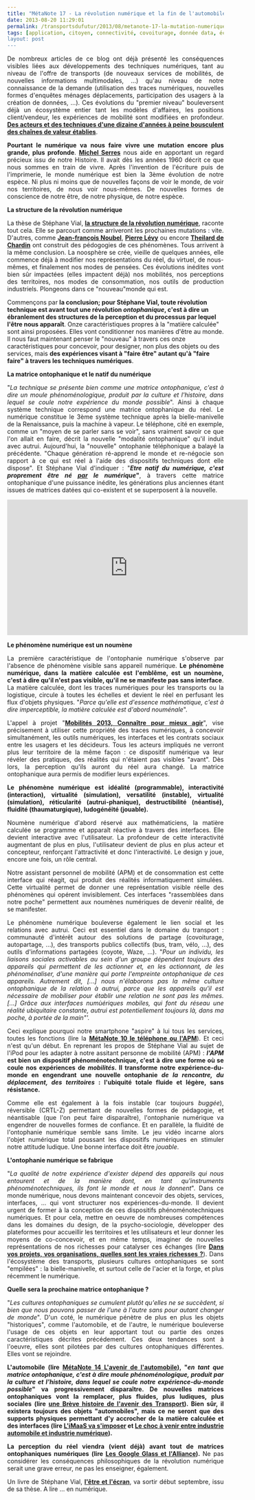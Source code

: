 ```yaml
---
title: "MétaNote 17 - La révolution numérique et la fin de l'automobile"
date: 2013-08-20 11:29:01
permalink: /transportsdufutur/2013/08/metanote-17-la-mutation-numerique-nengendre-pas-seulement-de-nouveaux-moyens-de-transports-elle-modi.html
tags: [application, citoyen, connectivité, covoiturage, donnée data, économie de l'expérience, économie du quaternaire, économie fonctionnalité, google, holoptisme, innovation, intelligence collective, internet, internet des objets, lien social, living lab, philosophie, réseaux, territoire, transition générationnelle, waze, web2.0]
layout: post
---
```


<p style="text-align: justify;">De nombreux articles de ce blog ont déjà présenté les conséquences visibles liées aux développements des techniques numériques, tant au niveau de l'offre de transports (de nouveaux services de mobilités, de nouvelles informations multimodales, ...) qu'au niveau de notre connaissance de la demande (utilisation des traces numériques, nouvelles formes d'enquêtes ménages déplacements, participation des usagers à la création de données, ...). Ces évolutions du "premier niveau" bouleversent déjà un écosystème entier tant les modèles d'affaires, les positions client/vendeur, les expériences de mobilité sont modifiées en profondeur. <strong><a href="https://gabrielplassat.github.io/transportsdufutur/2013/07/et-si-les-jeux-etaient-deja-faits.html" target="_blank" rel="noopener">Des acteurs et des techniques d'une dizaine d'années à peine bousculent des chaînes de valeur établies</a></strong>.</p>

<p style="text-align: justify;"><strong>Pourtant le numérique va nous faire vivre une mutation encore plus grande, plus profonde</strong>. <strong><a href="https://gabrielplassat.github.io/transportsdufutur/2012/12/pour-une-approche-culturelle-des-mobilites-numeriques.html" target="_blank" rel="noopener">Michel Serres</a></strong> nous aide en apportant un regard précieux issu de notre Histoire. Il avait dès les années 1960 décrit ce que nous sommes en train de vivre. Après l'invention de l'écriture puis de l'imprimerie, le monde numérique est bien la 3ème évolution de notre espèce. Ni plus ni moins que de nouvelles façons de voir le monde, de voir nos territoires, de nous voir nous-mêmes. De nouvelles formes de conscience de notre être, de notre physique, de notre espèce.</p>

<p style="text-align: justify;"><strong>La structure de la révolution numérique</strong></p>

<p style="text-align: justify;">La thèse de Stéphane Vial, <strong><a href="http://thesesenligne.parisdescartes.fr/Rechercher-une-these/thesedetail?id_these=164" target="_blank" rel="noopener">la structure de la révolution numérique</a></strong>, raconte tout cela. Elle se parcourt comme arriveront les prochaines mutations : vite. D'autres, comme <strong><a href="https://gabrielplassat.github.io/transportsdufutur/2012/11/interview-de-jfnoubel-chercheur-au-collective-intelligence-research-institute.html" target="_blank" rel="noopener">Jean-françois Noubel</a></strong>, <strong><a href="http://fr.wikipedia.org/wiki/Pierre_Levy_(philosophe)" target="_blank" rel="noopener">Pierre Lévy</a></strong> ou encore <strong><a href="https://kindle.amazon.com/work/place-lhomme-dans-nature-ebook/B009FG80A2/B009XFDV18" target="_blank" rel="noopener">Theilard de Chardin</a></strong> ont construit des pédogogies de ces phénomènes. Tous arrivent à la même conclusion. La noosphère se crée, vieille de quelques années, elle commence déjà à modifier nos représentations du réel, du virtuel, de nous-mêmes, et finalement nos modes de pensées. Ces évolutions inédites vont bien sûr impactées (elles impactent déjà) nos mobilités, nos perceptions des territoires, nos modes de consommation, nos outils de production industriels. Plongeons dans ce "nouveau"monde qui est.</p>

<!--more--> <span style="text-align: justify;">Commençons par </span><strong style="text-align: justify;">la conclusion; pour Stéphane Vial, toute révolution technique est avant tout une révolution <em>ontophanique</em>, c'est à dire un ébranlement des structures de la perception et du processus par lequel l'être nous apparaît</strong><span style="text-align: justify;">. Onze caractéristiques propres à la "matière calculée" sont ainsi proposées. Elles vont conditionner nos manières d'être au monde. Il nous faut maintenant penser le "nouveau" à travers ces onze caractéristiques pour concevoir, pour designer, non plus des objets ou des services, mais </span><strong style="text-align: justify;">des expériences visant à "faire être" autant qu'à "faire faire" à travers les techniques numériques</strong><span style="text-align: justify;">.</span>

<p style="text-align: justify;"><strong>La matrice ontophanique et le natif du numérique</strong></p>

<p style="text-align: justify;">"<em>La technique se présente bien comme une matrice ontophanique, c'est à dire un moule phénoménologique, produit par la culture et l'histoire, dans lequel se coule notre expérience du monde possible</em>". Ainsi à chaque système technique correspond une matrice ontophanique du réel. Le numérique constitue le 3ème système technique après la bielle-manivelle de la Renaissance, puis la machine à vapeur. Le téléphone, cité en exemple, comme un "moyen de se parler sans se voir", sans vraiment savoir ce que l'on allait en faire, décrit la nouvelle "modalité ontophanique" qu'il induit avec autrui. Aujourd'hui, la "nouvelle" ontophanie téléphonique a balayé la précédente. "Chaque génération ré-apprend le monde et re-négocie son rapport à ce qui est réel à l'aide des dispositifs techniques dont elle dispose". Et Stéphane Vial d'indiquer : "<strong><em>Etre natif du numérique, c'est proprement être né <span style="text-decoration: underline;">par</span> le numérique</em>"</strong>, à travers cette matrice ontophanique d'une puissance inédite, les générations plus anciennes étant issues de matrices datées qui co-existent et se superposent à la nouvelle.</p>

<iframe src="http://embed.ted.com/talks/lang/fr/jinha_lee_a_tool_that_lets_you_touch_pixels.html" width="560" height="315" frameborder="0" scrolling="no"></iframe>

<p style="text-align: justify;"><strong>Le phénomène numérique est un noumène</strong></p>

<p style="text-align: justify;">La première caractéristique de l'ontophanie numérique s'observe par l'absence de phénomène visible sans appareil numérique. <strong>Le phénomène numérique, dans la matière calculée est l'emblême, est un noumène, c'est à dire qu'il n'est pas visible, qu'il ne se manifeste pas sans interface</strong>. La matière calculée, dont les traces numériques pour les transports ou la logistique, circule à toutes les échelles et devient le réel en perfusant les flux d'objets physiques. "<em>Parce qu'elle est d'essence mathématique, c'est à dire imperceptible, la matière calculée est d'abord nouménale</em>".</p>

<p style="text-align: justify;">L'appel à projet "<strong><a href="https://gabrielplassat.github.io/transportsdufutur/2013/06/appel-a-projet-mobilites-2013-connaitre-pour-mieux-agir.html" target="_blank" rel="noopener">Mobilités 2013, Connaître pour mieux agir</a></strong>", vise précisement à utiliser cette propriété des traces numériques, à concevoir simultanément, les outils numériques, les interfaces et les contrats sociaux entre les usagers et les décideurs. Tous les acteurs impliqués ne verront plus leur territoire de la même façon : ce dispositif numérique va leur révéler des pratiques, des réalités qui n'étaient pas visibles "avant". Dès lors, la perception qu'ils auront du réel aura changé. La matrice ontophanique aura permis de modifier leurs expériences.</p>

<p style="text-align: justify;"><strong>Le phénomène numérique est idéalité (programmable), interactivité (interaction), virtualité (simulation), versatilité (instable), virtualité (simulation), réticularité (autrui-phanique), destructibilité (néantisé), fluidité (thaumaturgique), ludogénéité (jouable).</strong></p>

<p style="text-align: justify;">Noumène numérique d'abord réservé aux mathématiciens, la matière calculée se programme et apparaît réactive à travers des interfaces. Elle devient interactive avec l'utilisateur. La profondeur de cette interactivité augmentant de plus en plus, l'utilisateur devient de plus en plus acteur et concepteur, renforçant l'attractivité et donc l'interactivité. Le design y joue, encore une fois, un rôle central.</p>

<p style="text-align: justify;">Notre assistant personnel de mobilité (APM) et de consommation est cette interface qui réagit, qui produit des réalités informatiquement simulées. Cette virtualité permet de donner une représentation visible réelle des phénomènes qui opérent invisiblement. Ces interfaces "rassemblées dans notre poche" permettent aux noumènes numériques de devenir réalité, de se manifester.</p>

<p style="text-align: justify;">Le phénomène numérique bouleverse également le lien social et les relations avec autrui. Ceci est essentiel dans le domaine du transport : communauté d'intérêt autour des solutions de partage (covoiturage, autopartage, ...), des transports publics collectifs (bus, tram, vélo, ...), des outils d'informations partagées (coyote, Waze, ...). "<em>Pour un individu, les liaisons sociales activables au sein d'un groupe dépendent toujours des appareils qui permettent de les actionner et, en les actionnant, de les phénoménaliser, d'une manière qui porte l'empreinte ontophanique de ces appareils. Autrement dit, [...] nous n'élaborons pas la même culture ontophanique de la relation à autrui, parce que les appareils qu'il est nécessaire de mobiliser pour établir une relation ne sont pas les mêmes. [...] Grâce aux interfaces numùériques mobiles, qui font du réseau une réalité ubiquitaire constante, autrui est potentiellement toujours là, dans ma poche, à portée de la main"'.</em></p>

<p style="text-align: justify;">Ceci explique pourquoi notre smartphone "aspire" à lui tous les services, toutes les fonctions (lire la <strong><a href="https://gabrielplassat.github.io/transportsdufutur/2010/11/metanote-tdf-10-nous-etions-nous-sommes-et-nous-serons-des-cyborgs-lassistant-personnel-de-mobilite.html" target="_blank" rel="noopener">MétaNote 10 le téléphone ou l'APM</a></strong>). Et ceci n'est qu'un début. En reprenant les propos de Stéphane Vial au sujet de l'iPod pour les adapter à notre assitant personne de mobilité (APM) : <strong><em>l'APM</em> est bien un dispositif phénoménotechnique, c'est à dire une forme où se coule nos expériences de <em>mobilités</em>. Il transforme notre expérience-du-monde en engendrant une nouvelle ontophanie <em>de la rencontre, du déplacement, des territoires</em> : l'ubiquité totale fluide et légère, sans résistance.</strong></p>

<p style="text-align: justify;">Comme elle est également à la fois instable (car toujours <em>buggée</em>), réversible (CRTL-Z) permettant de nouvelles formes de pédagogie, et néantisable (que l'on peut faire disparaître), l'ontophanie numérique va engendrer de nouvelles formes de confiance. Et en parallèle, la fluidité de l'ontophanie numérique semble sans limite. Le jeu vidéo incarne alors l'objet numérique total poussant les dispositifs numériques en stimuler notre attitude ludique. Une bonne interface doit être <em>jouable</em>.</p>

<p style="text-align: justify;"><strong>L'ontophanie numérique se fabrique</strong></p>

<p style="text-align: justify;">"<em>La qualité de notre expérience d'exister dépend des appareils qui nous entourent et de la manière dont, en tant qu'instruments phénoménotechniques, ils font le monde et nous le donnent</em>". Dans ce monde numérique, nous devons maintenant concevoir des objets, services, interfaces, ... qui vont structurer nos expériences-du-monde. Il devient urgent de former à la conception de ces dispositifs phénoménotechniques numériques. Et pour cela, mettre en oeuvre de nombreuses compétences dans les domaines du design, de la psycho-sociologie, développer des plateformes pour accueillir les territoires et les utilisateurs et leur donner les moyens de co-concevoir, et en même temps, imaginer de nouvelles représentations de nos richesses pour catalyser ces échanges (lire <strong><a href="https://gabrielplassat.github.io/transportsdufutur/2013/05/quelles-sont-vos-vraies-richesses-.html" target="_blank" rel="noopener">Dans vos projets, vos organisations, quelles sont les vraies richesses ?</a></strong>). Dans l'écosystème des transports, plusieurs cultures ontophaniques se sont "empilées" : la bielle-manivelle, et surtout celle de l'acier et la forge, et plus récemment le numérique.</p>

<p style="text-align: justify;"><strong>Quelle sera la prochaine matrice ontophanique ?</strong></p>

<p style="text-align: justify;">"<em>Les cultures ontophaniques se cumulent plutôt qu'elles ne se succèdent, si bien que nous pouvons passer de l'une à l'autre sans pour autant changer de monde</em>". D'un coté, le numérique pénètre de plus en plus les objets "historiques", comme l'automobile, et de l'autre, le numérique bouleverse l'usage de ces objets en leur apportant tout ou partie des onzes caractéristiques décrites précédement. Ces deux tendances sont à l'oeuvre, elles sont pilotées par des cultures ontophaniques différentes. Elles vont se rejoindre.</p>

<p style="text-align: justify;"><strong>L'automobile (lire <a href="https://gabrielplassat.github.io/transportsdufutur/2012/07/lavenir-de-lautomobile.html" target="_blank" rel="noopener">MétaNote 14 L'avenir de l'automobile</a>), "<em>en tant que matrice ontophanique, c'est à dire moule phénoménologique, produit par la culture et l'histoire, dans lequel se coule notre expérience-du-monde possible</em>" va progressivement disparaître. De nouvelles matrices ontophaniques vont la remplacer, plus fluides, plus ludiques, plus sociales (lire <a href="https://gabrielplassat.github.io/transportsdufutur/2013/05/nayant-pas-su-sintegrer-dans-le-numerique-nomade-porte-par-la-multitude-certains-comme-dell-lien-microsoft-ou-nokia-l.html#more" target="_blank" rel="noopener">une Brève histoire de l'avenir des Transport</a>). Bien sûr, il existera toujours des objets "automobiles", mais ce ne seront que des supports physiques permettant d'y accrocher de la matière calculée et des interfaces (lire <a href="https://gabrielplassat.github.io/transportsdufutur/2013/07/et-si-les-jeux-etaient-deja-faits.html" target="_blank" rel="noopener">L'iMaaS va s'imposer</a> et <a href="https://gabrielplassat.github.io/transportsdufutur/2012/09/lindustrie-automobile-a-choisi-de-concevoir-developper-et-commercialiser-des-produits-qui-sadaptent-a-tous-les-territoires.html" target="_blank" rel="noopener">Le choc à venir entre industrie automobile et industrie numérique</a>). </strong></p>

<p style="text-align: justify;"><strong>La perception du réel viendra (vient déjà) avant tout de matrices ontophaniques numériques (lire <a href="https://gabrielplassat.github.io/transportsdufutur/2013/04/en-supprimant-quasiment-la-matiere-pour-ne-garder-que-les-flux-et-les-renverser-les-glass-avaient-to-1.html" target="_blank" rel="noopener">Les Google Glass et l'Alliance</a>). </strong>Ne pas considérer les conséquences philosophiques de la révolution numérique serait une grave erreur, ne pas les enseigner, également.</p>

<p style="text-align: justify;">Un livre de Stéphane Vial, <strong><a href="http://www.amazon.fr/L%C3%AAtre-lecran-Stephane-Vial/dp/2130621708" target="_blank" rel="noopener">l'être et l'écran</a></strong>, va sortir début septembre, issu de sa thèse. A lire ... en numérique.</p>

<p style="text-align: justify;"></p>

<p style="text-align: justify;"></p>

<p style="text-align: justify;"></p>
